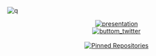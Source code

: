 ![q](https://komarev.com/ghpvc/?username=wychaa&label=Views&color=d1209e)
<div align= center>
  <a target="_blank" rel="noopener noreferrer" href="#"><img src="https://cdn.discordapp.com/attachments/864514803715932210/890298150743605248/presentation.png#" alt="presentation"></a>
</div>
<div align= center>
  <a target="_blank" rel="noopener noreferrer" href="https://twitter.com/wycha_"><img src="https://cdn.discordapp.com/attachments/864514803715932210/889541767471435836/button.png"   alt="buttom_twitter"></a>
</div>
<br>
<div align= center>
  <a target="_blank" rel="noopener noreferrer" href="#"><img src="https://cdn.discordapp.com/attachments/864514803715932210/889551712921214997/pinned.png" alt="Pinned
  Repositories"></a>
</div>
